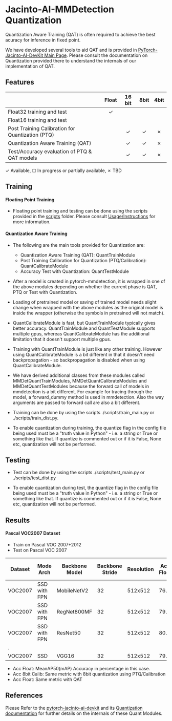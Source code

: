# Jacinto-AI-MMDetection Quantization

Quantization Aware Training (QAT) is often required to achieve the best acuracy for inference in fixed point. 

We have developed several tools to aid QAT and is provided in [PyTorch-Jacinto-AI-DevKit Main Page](https://bitbucket.itg.ti.com/projects/JACINTO-AI/repos/pytorch-jacinto-ai-devkit/browse/). Please consult the documentation on Quantization provided there to understand the internals of our implementation of QAT.

## Features

|                                                  | Float    | 16 bit   | 8bit     | 4bit     |
|--------------------                              |:--------:|:--------:|:--------:|:--------:|
| Float32 training and test                        |✓         |          |          |          |
| Float16 training and test                        |          |          |          |          |
| Post Training Calibration for Quantization (PTQ) |          | ✓        | ✓        |✗         |
| Quantization Aware Training (QAT)                |          | ✓        | ✓        |✗         |
| Test/Accuracy evaluation of PTQ & QAT models     |          | ✓        | ✓        |✗         |

✓ Available, ☐ In progress or partially available, ✗ TBD

## Training

#### Floating Point Training
- Floating point training and testing can be done using the scripts provided in the [scripts](../../scripts) folder. Please consult [Usage/Instructions](jacinto_ai/jacinto_ai_mmdetection_usage.md) for more information.

#### Quantization Aware Training
- The following are the main tools provided for Quantization are:<br>
    - Quantization Aware Training (QAT): QuantTrainModule<br>
    - Post Training Calibration for Quantization (PTQ/Calibration): QuantCalibrateModule<br>
    - Accuracy Test with Quantization: QuantTestModule<br>
        
- After a model is created in pytorch-mmdetection, it is wrapped in one of the above modules depending on whether the current phase is QAT, PTQ or Test with Quantization.

- Loading of pretrained model or saving of trained model needs slight change when wrapped with the above modules as the original model is inside the wrapper (otherwise the symbols in pretrained will not match).

- QuantCalibrateModule is fast, but QuantTrainModule typically gives better accuracy. QuantTrainModule and QuantTestModule supports multiple gpus, whereas QuantCalibrateModule has the additional limitation that it doesn't support multiple gpus. 

- Training with QuantTrainModule is just like any other training. However using QuantCalibrateModule is a bit different in that it doesn't need backpropagation - so backpropagation is disabled when using QuantCalibrateModule.

- We have derived additional classes from these modules called MMDetQuantTrainModules, MMDetQuantCalibrateModules and MMDetQuantTestModules because the forward call of models in mmdetection is a bit different. For example for tracing through the model, a forward_dummy method is used in mmdetection. Also the way arguments are passed to forward call are also a bit different.  

- Training can be done by using the scripts ./scripts/train_main.py or ./scripts/train_dist.py. 

- To enable quantization during training, the quantize flag in the config file being used must be a "truth value in Python" - i.e. a string or True or something like that. If quantize is commented out or if it is False, None etc, quantization will not be performed.

## Testing
- Test can be done by using the scripts ./scripts/test_main.py or ./scripts/test_dist.py

- To enable quantization during test, the quantize flag in the config file being used must be a "truth value in Python" - i.e. a string or True or something like that. If quantize is commented out or if it is False, None etc, quantization will not be performed.

## Results

#### Pascal VOC2007 Dataset
- Train on Pascal VOC 2007+2012
- Test on Pascal VOC 2007

|Dataset    |Mode Arch        |Backbone Model |Backbone Stride|Resolution |Acc Float|Acc 8bit Calib|Acc 8bit QAT|Model Config File                      |
|---------  |----------       |-----------    |-------------- |-----------|-------- |-------       |----------  |----------                             |
|VOC2007    |SSD with FPN     |MobileNetV2    |32             |512x512    |76.1     |75.4          |75.4        |configs/jacinto_ai/ssd_mobilenet_fpn.py|
|VOC2007    |SSD with FPN     |RegNet800MF    |32             |512x512    |79.7     |79.0          |79.5        |configs/jacinto_ai/ssd_regnet_fpn.py   |
|VOC2007    |SSD with FPN     |ResNet50       |32             |512x512    |80.5     |77.0          |79.5        |configs/jacinto_ai/ssd_resnet_fpn.py   |
|.
|VOC2007    |SSD              |VGG16          |32             |512x512    |79.8     |              |            |configs/pascal_voc/ssd512_voc0712.py   |

- Acc Float: MeanAP50(mAP) Accuracy in percentage in this case.
- Acc 8bit Calib: Same metric with 8bit quantization using PTQ/Calibration 
- Acc Float: Same metric with QAT

## References
Please Refer to the [pytorch-jacinto-ai-devkit](https://git.ti.com/cgit/jacinto-ai/pytorch-jacinto-ai-devkit/about/) and its [Quantization documentation](https://git.ti.com/cgit/jacinto-ai/pytorch-jacinto-ai-devkit/about/docs/Quantization.md) for further details on the internals of these Quant Modules. 